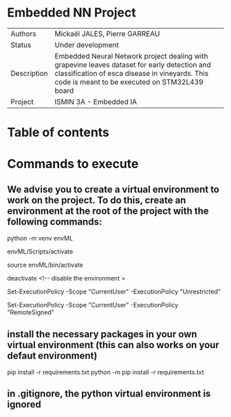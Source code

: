 # Embedded NN Project

|               |                                 |
|---------------|---------------------------------|
|Authors        |Mickaël JALES, Pierre GARREAU    |
|Status         |Under development                |
|Description    |Embedded Neural Network project dealing with grapevine leaves dataset for early detection and classification of esca disease in vineyards. This code is meant to be executed on STM32L439 board |
|Project        |ISMIN 3A - Embedded IA           |

# Table of contents


# Commands to execute

## We advise you to create a virtual environment to work on the project. To do this, create an environment at the root of the project with the following commands: 

python -m venv envML
<!-- if your are on Windows -->
envML/Scripts/activate      <!-- allows to use the virtual python working environment -->
<!-- otherwise -->
source envML/bin/activate

deactivate                  <!-- disable the environment >

<!-- if you have a policy issue with powershell or windows-->
Set-ExecutionPolicy -Scope "CurrentUser" -ExecutionPolicy "Unrestricted" <!-- to disable the restrictions -->

Set-ExecutionPolicy -Scope "CurrentUser" -ExecutionPolicy "RemoteSigned" <!-- to enable the restrictions -->


## install the necessary packages in your own virtual environment (this can also works on your defaut environment)
pip install -r requirements.txt <!--or--> python -m pip install -r requirements.txt

## in .gitignore, the python virtual environment is ignored
<!-- it allows you to use the python working environment with all necessary packages only on your computer -->
